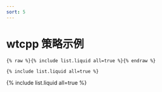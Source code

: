 ```yaml
---
sort: 5
---
```


# wtcpp 策略示例

```
{% raw %}{% include list.liquid all=true %}{% endraw %}

{% include list.liquid all=true %}
```

{% include list.liquid all=true %}
